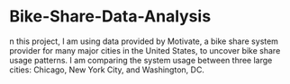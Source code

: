 # Bike-Share-Data-Analysis
n this project, I am using data provided by Motivate, a bike share system provider for many major cities in the United States, to uncover bike share usage patterns. I am comparing the system usage between three large cities: Chicago, New York City, and Washington, DC.
